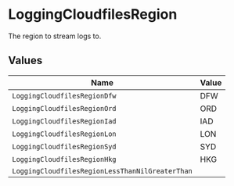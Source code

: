 # LoggingCloudfilesRegion

The region to stream logs to.


## Values

| Name                                            | Value                                           |
| ----------------------------------------------- | ----------------------------------------------- |
| `LoggingCloudfilesRegionDfw`                    | DFW                                             |
| `LoggingCloudfilesRegionOrd`                    | ORD                                             |
| `LoggingCloudfilesRegionIad`                    | IAD                                             |
| `LoggingCloudfilesRegionLon`                    | LON                                             |
| `LoggingCloudfilesRegionSyd`                    | SYD                                             |
| `LoggingCloudfilesRegionHkg`                    | HKG                                             |
| `LoggingCloudfilesRegionLessThanNilGreaterThan` | <nil>                                           |